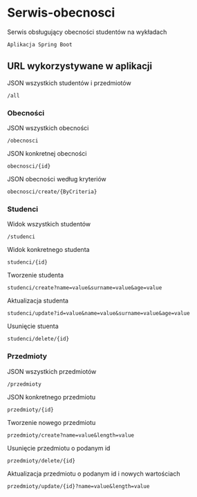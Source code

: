 # Serwis-obecnosci
Serwis obsługujący obecności studentów na wykładach
```bash
Aplikacja Spring Boot
```

## URL wykorzystywane w aplikacji

JSON wszystkich studentów i przedmiotów
```
/all
```
### Obecności
JSON wszystkich obecności
```
/obecnosci
```

JSON konkretnej obecności
```
obecnosci/{id}
```

JSON obecności według kryteriów 
```
obecnosci/create/{ByCriteria}
```

### Studenci
Widok wszystkich studentów
```
/studenci
```

Widok konkretnego studenta
```
studenci/{id}
```

Tworzenie studenta
```
studenci/create?name=value&surname=value&age=value
```

Aktualizacja studenta
```
studenci/update?id=value&name=value&surname=value&age=value
```

Usunięcie stuenta
```
studenci/delete/{id}
```

### Przedmioty
JSON wszystkich przedmiotów
```
/przedmioty
```

JSON konkretnego przedmiotu
```
przedmioty/{id}
```

Tworzenie nowego przedmiotu
```
przedmioty/create?name=value&length=value
```

Usunięcie przedmiotu o podanym id
```
przedmioty/delete/{id}
```

Aktualizacja przedmiotu o podanym id i nowych wartościach
```
przedmioty/update/{id}?name=value&length=value
```
